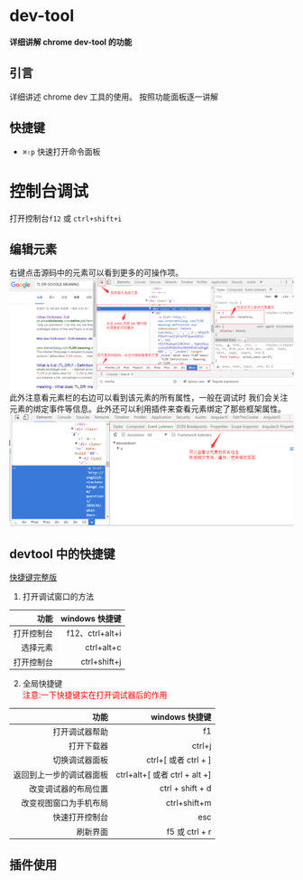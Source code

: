 # dev-tool

**详细讲解 chrome dev-tool 的功能**

## 引言
详细讲述 chrome dev 工具的使用。
按照功能面板逐一讲解

## 快捷键
* `⌘⇧p` 快速打开命令面板



# 控制台调试
打开控制台`f12` 或 `ctrl+shift+i`
## 编辑元素
右键点击源码中的元素可以看到更多的可操作项。
![](../assets/img/tool_chrome_addproject7.png)
此外注意看元素栏的右边可以看到该元素的所有属性，一般在调试时
我们会关注元素的绑定事件等信息。此外还可以利用插件来查看元素绑定了那些框架属性。
![](../assets/img/tool_chrome_ele2.png)

## devtool 中的快捷键

[快捷键完整版](https://developers.google.com/web/tools/chrome-devtools/iterate/inspect-styles/shortcuts?hl=en)

1. 打开调试窗口的方法

|       功能 |  windows 快捷键 |
| ---------: | --------------: |
| 打开控制台 | f12、ctrl+alt+i |
|   选择元素 |      ctrl+alt+c |
| 打开控制台 |    ctrl+shift+j |

2. 全局快捷键   
<span style="color:red">注意:一下快捷键实在打开调试器后的作用</span><br>

|                     功能 |                  windows 快捷键 |
| -----------------------: | ------------------------------: |
|           打开调试器帮助 |                              f1 |
|               打开下载器 |                          ctrl+j |
|           切换调试器面板 |          ctrl+\[ 或者 ctrl + \] |
| 返回到上一步的调试器面板 | ctrl+alt+\[ 或者 ctrl + alt +\] |
|     改变调试器的布局位置 |                ctrl + shift + d |
|   改变视图窗口为手机布局 |                    ctrl+shift+m |
|           快速打开控制台 |                             esc |
|                 刷新界面 |                  f5 或 ctrl + r |

## 插件使用




